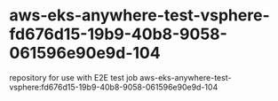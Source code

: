 # aws-eks-anywhere-test-vsphere-fd676d15-19b9-40b8-9058-061596e90e9d-104
repository for use with E2E test job aws-eks-anywhere-test-vsphere:fd676d15-19b9-40b8-9058-061596e90e9d-104
